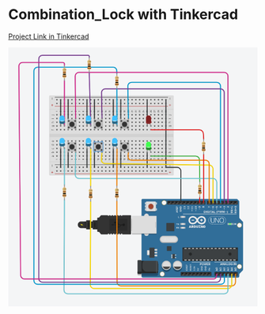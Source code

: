# Combination_Lock with Tinkercad

[Project Link in Tinkercad](https://www.tinkercad.com/things/busiQ7baPqX)

![Combination_Lock](https://github.com/AbdullahBelikirik/Arduino/blob/main/Combination_Lock/Simulation_Photos/Combination_Lock.png)
